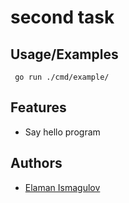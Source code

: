 # second task

## Usage/Examples

```
 go run ./cmd/example/
```

## Features

- Say hello program

## Authors

- [Elaman Ismagulov](https://t.me/Double_power)

